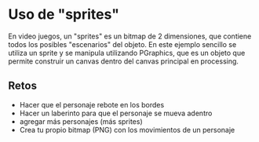 # Uso de "sprites"

En video juegos, un "sprites" es un bitmap de 2 dimensiones, que contiene todos los posibles "escenarios" del objeto. En este ejemplo sencillo se utiliza un sprite y se manipula utilizando PGraphics, que es un objeto que permite construir un canvas dentro del canvas principal en processing.

## Retos
- Hacer que el personaje rebote en los bordes
- Hacer un laberinto para que el personaje se mueva adentro
- agregar más personajes (más sprites)
- Crea tu propio bitmap (PNG) con los movimientos de un personaje
